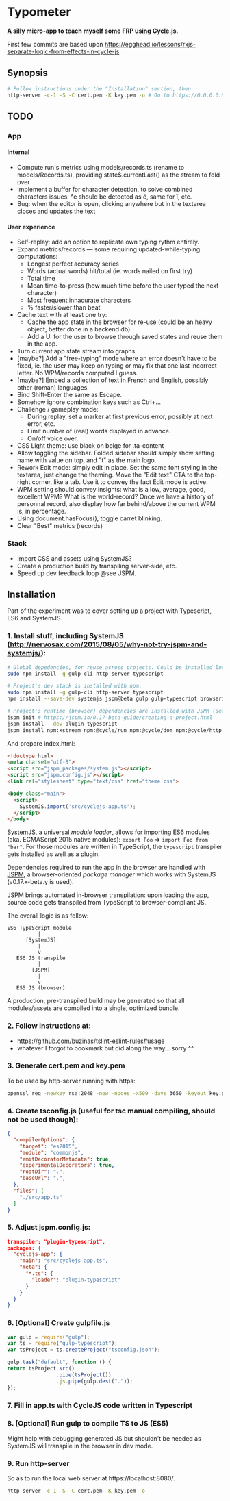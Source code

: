 Typometer
=========

**A silly micro-app to teach myself some FRP using Cycle.js.**

First few commits are based upon https://egghead.io/lessons/rxjs-separate-logic-from-effects-in-cycle-js.

## Synopsis

``` sh
# Follow instructions under the "Installation" section, then:
http-server -c-1 -S -C cert.pem -K key.pem -o # Go to https://0.0.0.0:8080/
```

## TODO

### App

#### Internal

* Compute run's metrics using models/records.ts (rename to models/Records.ts), providing state$.currentLast() as the stream to fold over
* Implement a buffer for character detection, to solve combined characters issues: ^e should be detected as ê, same for ï, etc.
* Bug: when the editor is open, clicking anywhere but in the textarea closes and updates the text

#### User experience

* Self-replay: add an option to replicate own typing rythm entirely.
* Expand metrics/records — some requiring updated-while-typing computations:
  * Longest perfect accuracy series
  * Words (actual words) hit/total (ie. words nailed on first try)
  * Total time
  * Mean time-to-press (how much time before the user typed the next character)
  * Most frequent innacurate characters
  * % faster/slower than beat
* Cache text with at least one try:
  * Cache the app state in the browser for re-use (could be an heavy object, better done in a backend db).
  * Add a UI for the user to browse through saved states and reuse them in the app.
* Turn current app state stream into graphs.
* [maybe?] Add a "free-typing" mode where an error doesn't have to be fixed, ie. the user may keep on typing or may fix that one last incorrect letter. No WPM/records computed I guess.
* [maybe?] Embed a collection of text in French and English, possibly other (roman) languages.
* Bind Shift-Enter the same as Escape.
* Somehow ignore combination keys such as Ctrl+…
* Challenge / gameplay mode:
  * During replay, set a marker at first previous error, possibly at next error, etc.
  * Limit number of (real) words displayed in advance.
  * On/off voice over.
* CSS Light theme: use black on beige for .ta-content
* Allow toggling the sidebar. Folded sidebar should simply show setting name with value on top, and "t" as the main logo.
* Rework Edit mode: simply edit in place. Set the same font styling in the textarea, just change the theming. Move the "Edit text" CTA to the top-right corner, like a tab. Use it to convey the fact Edit mode is active.
* WPM setting should convey insights: what is a low, average, good, excellent WPM? What is the world-record? Once we have a history of personnal record, also display how far behind/above the current WPM is, in percentage.
* Using document.hasFocus(), toggle carret blinking.
* Clear "Best" metrics (records)

### Stack

* Import CSS and assets using SystemJS?
* Create a production build by transpiling server-side, etc.
* Speed up dev feedback loop @see JSPM.

## Installation

Part of the experiment was to cover setting up a project with Typescript, ES6 and SystemJS.

### 1. Install stuff, including SystemJS (http://nervosax.com/2015/08/05/why-not-try-jspm-and-systemjs/):

``` sh
# Global depedencies, for reuse across projects. Could be installed locally as well.
sudo npm install -g gulp-cli http-server typescript

# Project's dev stack is installed with npm.
sudo npm install -g gulp-cli http-server typescript
npm install --save-dev systemjs jspm@beta gulp gulp-typescript browserify tsify vinyl-source-stream

# Project's runtime (browser) dependencies are installed with JSPM (see below).
jspm init # https://jspm.io/0.17-beta-guide/creating-a-project.html
jspm install --dev plugin-typescript
jspm install npm:xstream npm:@cycle/run npm:@cycle/dom npm:@cycle/http npm:@cycle/isolate npm:cycle-onionify npm:classnames
```

And prepare index.html:

``` html
<!doctype html>
<meta charset="utf-8">
<script src="jspm_packages/system.js"></script>
<script src="jspm.config.js"></script>
<link rel="stylesheet" type="text/css" href="theme.css">

<body class="main">
  <script>
    SystemJS.import('src/cyclejs-app.ts');
  </script>
</body>
```

[SystemJS](https://github.com/systemjs/systemjs), a universal *module loader*, allows for importing ES6 modules (aka. ECMAScript 2015 native modules): `export Foo` => `import Foo from "bar"`. For those modules are written in TypeScript, the `typescript` transpiler gets installed as well as a plugin.

Dependencies required to run the app in the browser are handled with [JSPM](https://jspm.io/), a browser-oriented *package manager* which works with SystemJS (v0.17.x-beta.y is used).

JSPM brings automated in-browser transpilation: upon loading the app, source code gets transpiled from TypeScript to browser-compliant JS.

The overall logic is as follow:

```
ES6 TypeScript module
          |
      [SystemJS]
          |
          v
   ES6 JS transpile
          |
        [JSPM]
          |
          v
   ES5 JS (browser)
```

A production, pre-transpiled build may be generated so that all modules/assets are compiled into a single, optimized bundle.

### 2. Follow instructions at:

* https://github.com/buzinas/tslint-eslint-rules#usage
* whatever I forgot to bookmark but did along the way… sorry ^^

### 3. Generate cert.pem and key.pem

To be used by http-server running with https:

``` sh
openssl req -newkey rsa:2048 -new -nodes -x509 -days 3650 -keyout key.pem -out cert.pem
```
### 4. Create tsconfig.js (useful for tsc manual compiling, should not be used though):

``` json
{
  "compilerOptions": {
    "target": "es2015",
    "module": "commonjs",
    "emitDecoratorMetadata": true,
    "experimentalDecorators": true,
    "rootDir": ".",
    "baseUrl": ".",
  },
  "files": [
    "./src/app.ts"
  ]
}
```

### 5. Adjust jspm.config.js:

``` json
transpiler: "plugin-typescript",
packages: {
  "cyclejs-app": {
    "main": "src/cyclejs-app.ts",
    "meta": {
      "*.ts": {
        "loader": "plugin-typescript"
      }
    }
  }
}
```

### 6. [Optional] Create gulpfile.js

``` js
var gulp = require("gulp");
var ts = require("gulp-typescript");
var tsProject = ts.createProject("tsconfig.json");

gulp.task("default", function () {
return tsProject.src()
                .pipe(tsProject())
                .js.pipe(gulp.dest("."));
});
```

### 7. Fill in app.ts with CycleJS code written in Typescript

### 8. [Optional] Run gulp to compile TS to JS (ES5)

Might help with debugging generated JS but shouldn't be needed as SystemJS will transpile in the browser in dev mode.

### 9. Run http-server

So as to run the local web server at https://localhost:8080/.

``` sh
http-server -c-1 -S -C cert.pem -K key.pem -o
```
